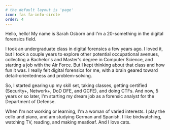 ```yaml
---
# the default layout is 'page'
icon: fas fa-info-circle
order: 4
---
```


Hello, hello! My name is Sarah Osborn and I'm a 20-something in the digital forensics field.

I took an undergraduate class in digital forensics a few years ago. I loved it, but I took a couple years to explore other potential occupational avenues, collecting a Bachelor's and Master's degree in Computer Science, and starting a job with the Air Force. But I kept thinking about that class and how fun it was. I really felt digital forensics for me, with a brain geared toward detail-orientedness and problem-solving. 

So, I started gearing up my skill set, taking classes, getting certified (Security+, Network+, DoD DFE, and GCFE), and doing CTFs. And now, 5 years or so later, I'm starting my dream job as a forensic analyst for the Department of Defense.

When I'm not working or learning, I'm a woman of varied interests. I play the cello and piano, and am studying German and Spanish. I like birdwatching, watching TV, reading, and making meatloaf. And I love cats.
